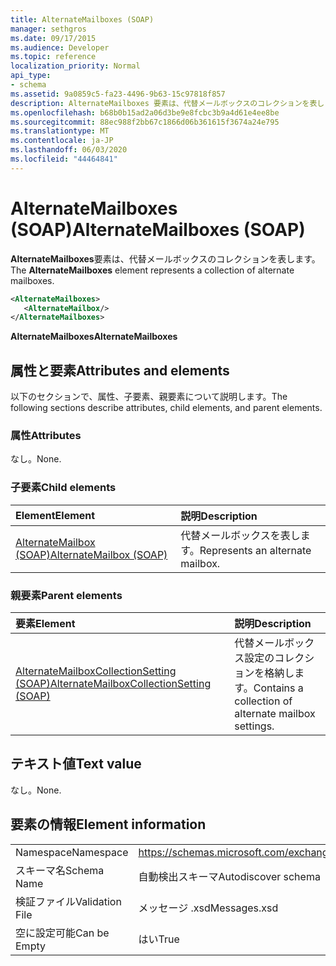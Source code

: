 ```yaml
---
title: AlternateMailboxes (SOAP)
manager: sethgros
ms.date: 09/17/2015
ms.audience: Developer
ms.topic: reference
localization_priority: Normal
api_type:
- schema
ms.assetid: 9a0859c5-fa23-4496-9b63-15c97818f857
description: AlternateMailboxes 要素は、代替メールボックスのコレクションを表します。
ms.openlocfilehash: b68b0b15ad2a06d3be9e8fcbc3b9a4d61e4ee8be
ms.sourcegitcommit: 88ec988f2bb67c1866d06b361615f3674a24e795
ms.translationtype: MT
ms.contentlocale: ja-JP
ms.lasthandoff: 06/03/2020
ms.locfileid: "44464841"
---
```

# <a name="alternatemailboxes-soap"></a><span data-ttu-id="5a61e-103">AlternateMailboxes (SOAP)</span><span class="sxs-lookup"><span data-stu-id="5a61e-103">AlternateMailboxes (SOAP)</span></span>

<span data-ttu-id="5a61e-104">**AlternateMailboxes**要素は、代替メールボックスのコレクションを表します。</span><span class="sxs-lookup"><span data-stu-id="5a61e-104">The **AlternateMailboxes** element represents a collection of alternate mailboxes.</span></span> 
  
```XML
<AlternateMailboxes>
   <AlternateMailbox/>
</AlternateMailboxes>
```

 <span data-ttu-id="5a61e-105">**AlternateMailboxes**</span><span class="sxs-lookup"><span data-stu-id="5a61e-105">**AlternateMailboxes**</span></span>
## <a name="attributes-and-elements"></a><span data-ttu-id="5a61e-106">属性と要素</span><span class="sxs-lookup"><span data-stu-id="5a61e-106">Attributes and elements</span></span>

<span data-ttu-id="5a61e-107">以下のセクションで、属性、子要素、親要素について説明します。</span><span class="sxs-lookup"><span data-stu-id="5a61e-107">The following sections describe attributes, child elements, and parent elements.</span></span>
  
### <a name="attributes"></a><span data-ttu-id="5a61e-108">属性</span><span class="sxs-lookup"><span data-stu-id="5a61e-108">Attributes</span></span>

<span data-ttu-id="5a61e-109">なし。</span><span class="sxs-lookup"><span data-stu-id="5a61e-109">None.</span></span>
  
### <a name="child-elements"></a><span data-ttu-id="5a61e-110">子要素</span><span class="sxs-lookup"><span data-stu-id="5a61e-110">Child elements</span></span>

|<span data-ttu-id="5a61e-111">**Element**</span><span class="sxs-lookup"><span data-stu-id="5a61e-111">**Element**</span></span>|<span data-ttu-id="5a61e-112">**説明**</span><span class="sxs-lookup"><span data-stu-id="5a61e-112">**Description**</span></span>|
|:-----|:-----|
|[<span data-ttu-id="5a61e-113">AlternateMailbox (SOAP)</span><span class="sxs-lookup"><span data-stu-id="5a61e-113">AlternateMailbox (SOAP)</span></span>](alternatemailbox-soap.md) <br/> |<span data-ttu-id="5a61e-114">代替メールボックスを表します。</span><span class="sxs-lookup"><span data-stu-id="5a61e-114">Represents an alternate mailbox.</span></span>  <br/> |
   
### <a name="parent-elements"></a><span data-ttu-id="5a61e-115">親要素</span><span class="sxs-lookup"><span data-stu-id="5a61e-115">Parent elements</span></span>

|<span data-ttu-id="5a61e-116">**要素**</span><span class="sxs-lookup"><span data-stu-id="5a61e-116">**Element**</span></span>|<span data-ttu-id="5a61e-117">**説明**</span><span class="sxs-lookup"><span data-stu-id="5a61e-117">**Description**</span></span>|
|:-----|:-----|
|[<span data-ttu-id="5a61e-118">AlternateMailboxCollectionSetting (SOAP)</span><span class="sxs-lookup"><span data-stu-id="5a61e-118">AlternateMailboxCollectionSetting (SOAP)</span></span>](alternatemailboxcollectionsetting-soap.md) <br/> |<span data-ttu-id="5a61e-119">代替メールボックス設定のコレクションを格納します。</span><span class="sxs-lookup"><span data-stu-id="5a61e-119">Contains a collection of alternate mailbox settings.</span></span>  <br/> |
   
## <a name="text-value"></a><span data-ttu-id="5a61e-120">テキスト値</span><span class="sxs-lookup"><span data-stu-id="5a61e-120">Text value</span></span>

<span data-ttu-id="5a61e-121">なし。</span><span class="sxs-lookup"><span data-stu-id="5a61e-121">None.</span></span>
  
## <a name="element-information"></a><span data-ttu-id="5a61e-122">要素の情報</span><span class="sxs-lookup"><span data-stu-id="5a61e-122">Element information</span></span>

|||
|:-----|:-----|
|<span data-ttu-id="5a61e-123">Namespace</span><span class="sxs-lookup"><span data-stu-id="5a61e-123">Namespace</span></span>  <br/> |https://schemas.microsoft.com/exchange/2010/Autodiscover  <br/> |
|<span data-ttu-id="5a61e-124">スキーマ名</span><span class="sxs-lookup"><span data-stu-id="5a61e-124">Schema Name</span></span>  <br/> |<span data-ttu-id="5a61e-125">自動検出スキーマ</span><span class="sxs-lookup"><span data-stu-id="5a61e-125">Autodiscover schema</span></span>  <br/> |
|<span data-ttu-id="5a61e-126">検証ファイル</span><span class="sxs-lookup"><span data-stu-id="5a61e-126">Validation File</span></span>  <br/> |<span data-ttu-id="5a61e-127">メッセージ .xsd</span><span class="sxs-lookup"><span data-stu-id="5a61e-127">Messages.xsd</span></span>  <br/> |
|<span data-ttu-id="5a61e-128">空に設定可能</span><span class="sxs-lookup"><span data-stu-id="5a61e-128">Can be Empty</span></span>  <br/> |<span data-ttu-id="5a61e-129">はい</span><span class="sxs-lookup"><span data-stu-id="5a61e-129">True</span></span>  <br/> |
   

